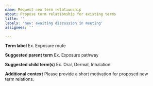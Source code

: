 ```yaml
---
name: Request new term relationship
about: Propose term relationship for existing terms
title: ''
labels: 'new: awaiting discussion in meeting'
assignees: ''

---
```


**Term label**
Ex. Exposure route

**Suggested parent term**
Ex. Exposure pathway

**Suggested child term(s)**
Ex. Oral, Dermal, Inhalation

**Additional context**
Please provide a short motivation for proposed new term relations.

